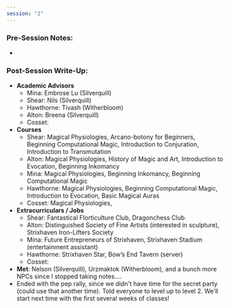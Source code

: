 ```yaml
---
session: "2"
---
```


### Pre-Session Notes:
* 


### Post-Session Write-Up:
- **Academic Advisors**
	- Mina: Embrose Lu (Silverquill)
	- Shear: Nils (Silverquill)
	- Hawthorne: Tivash (Witherbloom)
	- Alton: Breena (Silverquill)
	- Cosset: 
- **Courses**
	- Shear: Magical Physiologies, Arcano-botony for Beginners, Beginning Computational Magic, Introduction to Conjuration, Introduction to Transmutation
	- Alton: Magical Physiologies, History of Magic and Art, Introduction to Evocation, Beginning Inkomancy
	- Mina: Magical Physiologies, Beginning Inkomancy, Beginning Computational Magic
	- Hawthorne: Magical Physiologies, Beginning Computational Magic, Introduction to Evocation, Basic Magical Auras
	- Cosset: Magical Physiologies, 
- **Extracurriculars / Jobs**
	- Shear: Fantastical FIorticulture Club, Dragonchess Club
	- Alton: Distinguished Society of Fine Artists (interested in sculpture), Strixhaven Iron-Lifters Society
	- Mina: Future Entrepreneurs of Strixhaven, Strixhaven Stadium (entertainment assistant)
	- Hawthorne: Strixhaven Star, Bow’s End Tavern (server)
	- Cosset: 
- **Met**: Nelson (Silverquill), Urzmaktok (Witherbloom), and a bunch more NPCs since I stopped taking notes....
- Ended with the pep rally, since we didn't have time for the secret party (could use that another time). Told everyone to level up to level 2. We'll start next time with the first several weeks of classes!
